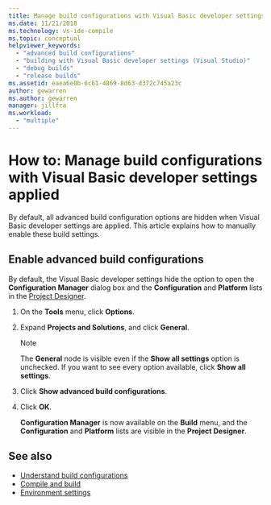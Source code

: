 ```yaml
---
title: Manage build configurations with Visual Basic developer settings
ms.date: 11/21/2018
ms.technology: vs-ide-compile
ms.topic: conceptual
helpviewer_keywords:
  - "advanced build configurations"
  - "building with Visual Basic developer settings (Visual Studio)"
  - "debug builds"
  - "release builds"
ms.assetid: eaea6e0b-6c61-4869-8d63-d372c745a23c
author: gewarren
ms.author: gewarren
manager: jillfra
ms.workload:
  - "multiple"
---
```

# How to: Manage build configurations with Visual Basic developer settings applied

By default, all advanced build configuration options are hidden when Visual Basic developer settings are applied. This article explains how to manually enable these build settings.

## Enable advanced build configurations

By default, the Visual Basic developer settings hide the option to open the **Configuration Manager** dialog box and the **Configuration** and **Platform** lists in the [Project Designer](../ide/reference/application-page-project-designer-visual-basic.md).

1.  On the **Tools** menu, click **Options**.

2.  Expand **Projects and Solutions**, and click **General**.

    > [!NOTE]
    > The **General** node is visible even if the **Show all settings** option is unchecked. If you want to see every option available, click **Show all settings**.

3.  Click **Show advanced build configurations**.

4.  Click **OK**.

     **Configuration Manager** is now available on the **Build** menu, and the **Configuration** and **Platform** lists are visible in the **Project Designer**.

## See also

- [Understand build configurations](../ide/understanding-build-configurations.md)
- [Compile and build](../ide/compiling-and-building-in-visual-studio.md)
- [Environment settings](../ide/environment-settings.md)